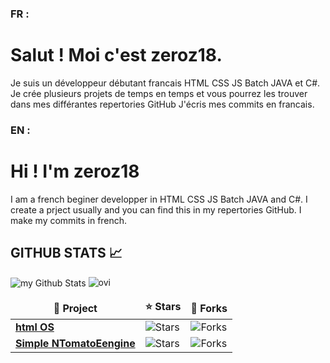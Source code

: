 ### FR :
# Salut ! Moi c'est zeroz18.
Je suis un développeur débutant francais  HTML CSS JS Batch JAVA et C#.
Je crée plusieurs projets de temps en temps et vous pourrez les trouver dans mes différantes repertories GitHub
J'écris mes commits en francais.

### EN :
# Hi ! I'm zeroz18
I am a french beginer developper in HTML CSS JS Batch JAVA and C#.
I create a prject usually and you can find this in my repertories GitHub.
I make my commits in french.

## GITHUB STATS 📈
<img align="center" src="https://github-readme-stats.vercel.app/api?username=zeroz18&include_all_commits=true&count_private=true&show_icons=true&line_height=20&title_color=2B5BBD&icon_color=1124BB&text_color=A1A1A1&bg_color=0,000000,130F40" alt="my Github Stats"/>


<img src="https://github-readme-stats.vercel.app/api/top-langs?username=zeroz18&show_icons=true&locale=en&layout=compact&theme=chartreuse-dark" alt="ovi" />


<table>
  <thead align="center">
    <tr border: none;>
      <td><b>📘 Project</b></td>
      <td><b>⭐ Stars</b></td>
      <td><b>🤝 Forks</b></td>
    </tr>
  </thead>
  <tbody>
    <tr>
      <td><a href="https://github.com/zeroz18/OS/blob/main/index.html"><b>html OS</b></a></td>
      <td><img alt="Stars" src="https://img.shields.io/github/stars/zeroz18/OS?style=flat-square&labelColor=343b41"/></td>
      <td><img alt="Forks" src="https://img.shields.io/github/forks/zeroz18/OS?style=flat-square&labelColor=343b41"/></td>
    </tr>
    <tr>
      <td><a href="https://github.com/zeroz18/N-tomato-engine"><b>Simple NTomatoEengine</b></a></td>
      <td><img alt="Stars" src="https://img.shields.io/github/stars/zeroz18/N-tomato-engine?style=flat-square&labelColor=343b41"/></td>
      <td><img alt="Forks" src="https://img.shields.io/github/forks/zeroz18/N-tomato-engine?style=flat-square&labelColor=343b41"/></td>
    </tr>
  </tbody>
</table>
